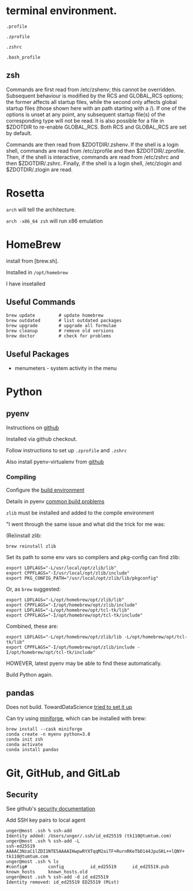 # terminal environment.

`.profile`

`.zprofile`

`.zshrc`

`.bash_profile`


## zsh

Commands are first read from /etc/zshenv; this cannot be overridden. Subsequent behaviour is modified by the RCS and GLOBAL_RCS options; the former affects all startup files, while the second only affects global startup files (those shown here with an path starting with a /). If one of the options is unset at any point, any subsequent startup file(s) of the corresponding type will not be read. It is also possible for a file in $ZDOTDIR to re-enable GLOBAL_RCS. Both RCS and GLOBAL_RCS are set by default.

Commands are then read from $ZDOTDIR/.zshenv. If the shell is a login shell, commands are read from /etc/zprofile and then $ZDOTDIR/.zprofile. Then, if the shell is interactive, commands are read from /etc/zshrc and then $ZDOTDIR/.zshrc. Finally, if the shell is a login shell, /etc/zlogin and $ZDOTDIR/.zlogin are read.

# Rosetta

`arch` will tell the architecture.

`arch -x86_64 zsh` will run x86 emulation

# HomeBrew

install from [brew.sh].  

Installed in `/opt/homebrew`

I have insetalled



## Useful Commands

	brew update			# update homebrew
	brew outdated		# list outdated packages
	brew upgrade		# upgrade all formulae
	brew cleanup		# remove old versions
	brew doctor			# check for problems

## Useful Packages

* menumeters - system activity in the menu


# Python
## pyenv

Instructions on [github](https://github.com/pyenv/pyenv)

Installed via github checkout.

Follow instructions to set up `.zprofile` and `.zshrc`

Also install pyenv-virtualenv from [github](https://github.com/pyenv/pyenv-virtualenv)

### Compiling

Configure the [build environment](https://github.com/pyenv/pyenv/wiki#suggested-build-environment)

Details in pyenv [common build problems](https://github.com/pyenv/pyenv/wiki/Common-build-problems#error-the-python-ssl-extension-was-not-compiled-missing-the-openssl-lib)

`zlib` must be installed and added to the compile environment

"I went through the same issue and what did the trick for me was:

(Re)install zlib:

	brew reinstall zlib

Set its path to some env vars so compilers and pkg-config can find zlib:

	export LDFLAGS="-L/usr/local/opt/zlib/lib"
	export CPPFLAGS="-I/usr/local/opt/zlib/include"
	export PKG_CONFIG_PATH="/usr/local/opt/zlib/lib/pkgconfig"

Or, as `brew` suggested:

	export LDFLAGS="-L/opt/homebrew/opt/zlib/lib"
	export CPPFLAGS="-I/opt/homebrew/opt/zlib/include"
	export LDFLAGS="-L/opt/homebrew/opt/tcl-tk/lib"
	export CPPFLAGS="-I/opt/homebrew/opt/tcl-tk/include"

Combined, these are:

	export LDFLAGS="-L/opt/homebrew/opt/zlib/lib -L/opt/homebrew/opt/tcl-tk/lib"
	export CPPFLAGS="-I/opt/homebrew/opt/zlib/include -I/opt/homebrew/opt/tcl-tk/include"

HOWEVER, latest pyenv may be able to find these automatically.

Build Python again.

## pandas



Does not build.  TowardDataScience [tried to set it up](https://towardsdatascience.com/new-m1-who-dis-677e085baffd)

Can try using [miniforge](https://github.com/conda-forge/miniforge), which can be installed with brew:

	brew install --cask miniforge
	conda create -n myenv python=3.8
	conda init zsh
	conda activate
	conda install pandas


# Git, GitHub, and GitLab

## Security

See github's [security documentation](https://docs.github.com/en/authentication)


Add SSH key pairs to local agent

	unger@most .ssh % ssh-add
	Identity added: /Users/unger/.ssh/id_ed25519 (tk110@tumtum.com)
	unger@most .ssh % ssh-add -L
	ssh-ed25519 AAAAC3NzaC1lZDI1NTE5AAAAIHwpwRYXTqqM2aiTF+RurnRKeTbD144JpuSKL++lQNY+ tk110@tumtum.com
	unger@most .ssh % ls
	#config#        config          id_ed25519      id_ed25519.pub  known_hosts     known_hosts.old
	unger@most .ssh % ssh-add -d id_ed25519      
	Identity removed: id_ed25519 ED25519 (Mist)

